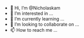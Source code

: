 - 👋 Hi, I’m @Nicholaskam
- 👀 I’m interested in ...
- 🌱 I’m currently learning ...
- 💞️ I’m looking to collaborate on ...
- 📫 How to reach me ...

<!---
Nicholaskam/Nicholaskam is a ✨ special ✨ repository because its `README.md` (this file) appears on your GitHub profile.
You can click the Preview link to take a look at your changes.
--->
